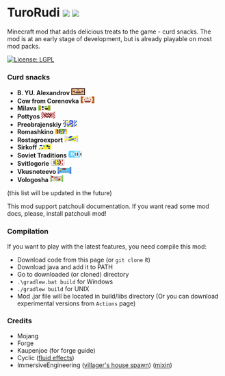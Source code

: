 # TuroRudi [![](https://cf.way2muchnoise.eu/full_655840_downloads.svg)](https://www.curseforge.com/minecraft/mc-mods/turorudi) [![](http://cf.way2muchnoise.eu/versions/655840.svg)](https://www.curseforge.com/minecraft/mc-mods/turorudi)

Minecraft mod that adds delicious treats to the game - curd snacks. The mod is at an early stage of development, but is already playable on most mod packs.

[![License: LGPL](https://img.shields.io/badge/License-LGPL-green.svg)](https://opensource.org/licenses/LGPL-2.1)

### Curd snacks
* **B. YU. Alexandrov** ![alexandrov](https://github.com/OleSTEEP/TuroRudi/blob/1.18/.github/images/alexandrov.png)
* **Cow from Corenovka** ![corenovka](https://github.com/OleSTEEP/TuroRudi/blob/1.18/.github/images/corenovka.png)
* **Milava** ![milava](https://github.com/OleSTEEP/TuroRudi/blob/1.18/.github/images/milava.png)
* **Pottyos** ![pottyos](https://github.com/OleSTEEP/TuroRudi/blob/1.18/.github/images/pottyos.png)
* **Preobrajenskiy** ![preobrajenskiy](https://github.com/OleSTEEP/TuroRudi/blob/1.18/.github/images/preobrajenskiy.png)
* **Romashkino** ![romashkino](https://github.com/OleSTEEP/TuroRudi/blob/1.18/.github/images/romashkino.png) 
* **Rostagroexport** ![rostagroexport](https://github.com/OleSTEEP/TuroRudi/blob/1.18/.github/images/rostagroexport.png)
* **Sirkoff** ![sirkoff](https://github.com/OleSTEEP/TuroRudi/blob/1.18/.github/images/sirkoff.png)
* **Soviet Traditions** ![soviet](https://github.com/OleSTEEP/TuroRudi/blob/1.18/.github/images/soviet.png)
* **Svitlogorie** ![svitlogorie](https://github.com/OleSTEEP/TuroRudi/blob/1.18/.github/images/svitlogorie.png)
* **Vkusnoteevo** ![vkusnoteevo](https://github.com/OleSTEEP/TuroRudi/blob/1.18/.github/images/vkusnoteevo.png)
* **Vologosha** ![vologosha](https://github.com/OleSTEEP/TuroRudi/blob/1.18/.github/images/vologosha.png)

(this list will be updated in the future)

This mod support patchouli documentation. If you want read some mod docs, please, install patchouli mod!

### Compilation
If you want to play with the latest features, you need compile this mod:
* Download code from this page (or `git clone` it)
* Download java and add it to PATH
* Go to downloaded (or cloned) directory
* `.\gradlew.bat build` for Windows
* `./gradlew build` for UNIX
* Mod .jar file will be located in build/libs directory
(Or you can download experimental versions from `Actions` page)

### Credits
* Mojang
* Forge
* Kaupenjoe (for forge guide)
* Cyclic ([fluid effects](https://github.com/OleSTEEP/TuroRudi/blob/1.18/src/main/java/com/olesteep/turorudi/fluid/block/CondensedMilkFluidBlock.java))
* ImmersiveEngineering ([villager's house spawn](https://github.com/OleSTEEP/TuroRudi/blob/1.18/src/main/java/com/olesteep/turorudi/world/village/TuroVillagePools.java)) ([mixin](https://github.com/OleSTEEP/TuroRudi/blob/1.18/src/main/java/com/olesteep/turorudi/mixin/SingleJigsawAccess.java))